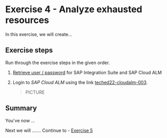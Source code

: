 # Exercise 4 - Analyze exhausted resources

In this exercise, we will create...

## Exercise steps

Run through the exercise steps in the given order.

1. [Retrieve user / password](../ex0/ex02/) for SAP Integration Suite and SAP Cloud ALM
 
2. Login to *SAP Cloud ALM* using the link [teched22-cloudalm-003](https://teched22-cloudalm-003.authentication.eu10.hana.ondemand.com/).


    > PICTURE
    


## Summary

You've now ...

Next we will ....... Continue to - [Exercise 5](../ex5/README.md)

<!--
## Exercise 2.1 Sub Exercise 1 Description

After completing these steps you will have created...

1. Click here.
<br>![](/exercises/ex2/images/02_01_0010.png)

2.	Insert this line of code.
```abap
response->set_text( |Hello ABAP World! | ). 
```

## Exercise 2.2 Sub Exercise 2 Description

After completing these steps you will have...

1.	Enter this code.
```abap
DATA(lt_params) = request->get_form_fields(  ).
READ TABLE lt_params REFERENCE INTO DATA(lr_params) WITH KEY name = 'cmd'.
  IF sy-subrc = 0.
    response->set_status( i_code = 200
                     i_reason = 'Everything is fine').
    RETURN.
  ENDIF.

```
-->


